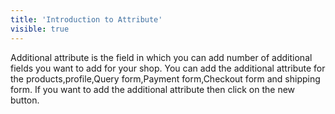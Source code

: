 ```yaml
---
title: 'Introduction to Attribute'
visible: true
---
```


Additional attribute is the field in which you can add number of additional fields you want to add for your shop.
You can add the additional attribute for the products,profile,Query form,Payment form,Checkout form and shipping form. If you want to add the additional attribute then click on the new button.